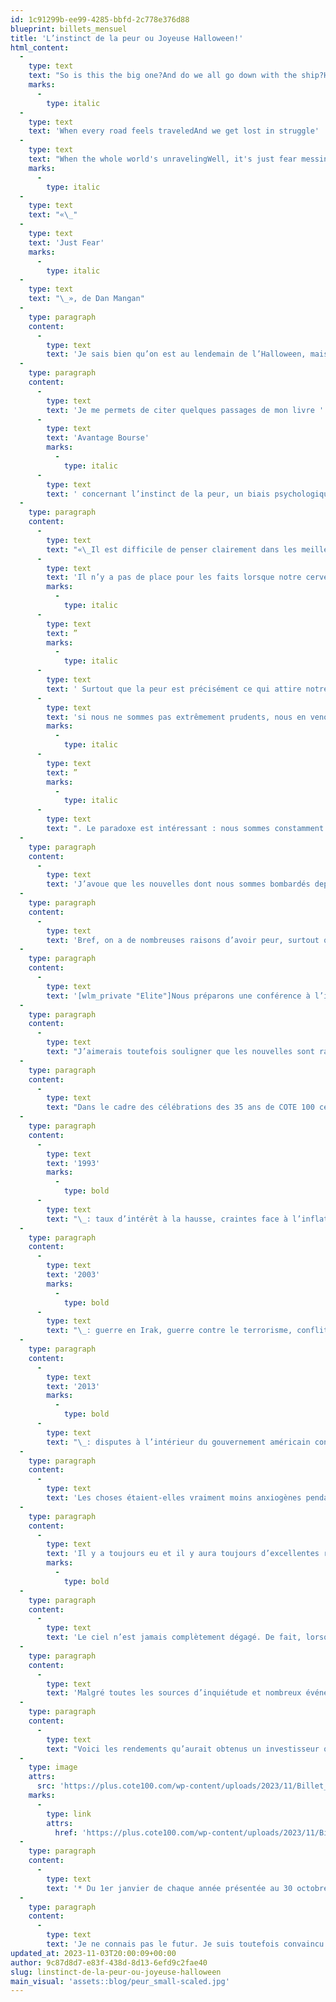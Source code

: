 ```yaml
---
id: 1c91299b-ee99-4285-bbfd-2c778e376d88
blueprint: billets_mensuel
title: 'L’instinct de la peur ou Joyeuse Halloween!'
html_content:
  -
    type: text
    text: "So is this the big one?And do we all go down with the ship?Have we lost the plot completely?'Cause I feel the bold in the newsprintAnd is this the end time?We've got people praying for the raptureConvinced in the sanctity of disasterWhat are we really after?"
    marks:
      -
        type: italic
  -
    type: text
    text: 'When every road feels traveledAnd we get lost in struggle'
  -
    type: text
    text: "When the whole world's unravelingWell, it's just fear messing with usYeah, it's just fear messing with our heads"
    marks:
      -
        type: italic
  -
    type: text
    text: "«\_"
  -
    type: text
    text: 'Just Fear'
    marks:
      -
        type: italic
  -
    type: text
    text: "\_», de Dan Mangan"
  -
    type: paragraph
    content:
      -
        type: text
        text: 'Je sais bien qu’on est au lendemain de l’Halloween, mais ce n’est pas une raison d’avoir peur!'
  -
    type: paragraph
    content:
      -
        type: text
        text: 'Je me permets de citer quelques passages de mon livre '
      -
        type: text
        text: 'Avantage Bourse'
        marks:
          -
            type: italic
      -
        type: text
        text: ' concernant l’instinct de la peur, un biais psychologique qui affecte régulièrement notre jugement d’investisseur.'
  -
    type: paragraph
    content:
      -
        type: text
        text: "«\_Il est difficile de penser clairement dans les meilleures conditions; imaginez lorsqu’on a peur. Comme le dit l’auteur [Hans Roslin, dans son livre Factfulness]\_: “ "
      -
        type: text
        text: 'Il n’y a pas de place pour les faits lorsque notre cerveau est occupé par la peur. '
        marks:
          -
            type: italic
      -
        type: text
        text: ”
        marks:
          -
            type: italic
      -
        type: text
        text: ' Surtout que la peur est précisément ce qui attire notre attention et ce que les médias nous servent sans arrêt. Or, “ '
      -
        type: text
        text: 'si nous ne sommes pas extrêmement prudents, nous en venons à croire que ce qui est anormal est normal, que c’est ce à quoi le monde ressemble '
        marks:
          -
            type: italic
      -
        type: text
        text: ”
        marks:
          -
            type: italic
      -
        type: text
        text: ". Le paradoxe est intéressant : nous sommes constamment bombardés d’images de violence, de désastres naturels et de maladies, alors que le monde n’a jamais été aussi sécuritaire.\_»"
  -
    type: paragraph
    content:
      -
        type: text
        text: 'J’avoue que les nouvelles dont nous sommes bombardés depuis des mois sont plutôt noires et anxiogènes. Sur le plan géopolitique, la guerre en Ukraine se poursuit, une guerre entre Israël et le Hamas vient de débuter et nombre d’observateurs craignent qu’elle ne se répande au Moyen-Orient, les États-Unis et la Chine se lancent sans cesse des flèches dans leur guerre commerciale, et j’en passe. Quant à l’économie, l’inflation et les taux d’intérêts élevés touchent un nombre croissant de consommateurs, à commencer par les moins nantis qui peinent à joindre les deux bouts. Il y a toujours pénurie de main-d’œuvre et de logements à prix abordables. Enfin, politiquement, il semble que de nombreux pays n’ont jamais été aussi polarisés entre la gauche et la droite. Aux États-Unis, on peut craindre une campagne présidentielle divisive où tous les coups bas seront permis. Les nouvelles climatiques ne sont guère plus encourageantes alors que désastres naturels se succèdent un peu partout dans le monde.'
  -
    type: paragraph
    content:
      -
        type: text
        text: 'Bref, on a de nombreuses raisons d’avoir peur, surtout que les médias en profitent à cœur joie.'
  -
    type: paragraph
    content:
      -
        type: text
        text: '[wlm_private "Elite"]Nous préparons une conférence à l’intention de nos investisseurs qui aura lieu en ligne, le 29 novembre prochain, dont le principal sujet sera « La peur ». Vous recevrez prochainement une invitation à cet effet.[/wlm_private]'
  -
    type: paragraph
    content:
      -
        type: text
        text: "J’aimerais toutefois souligner que les nouvelles sont rarement favorables dans les médias. De plus, nous avons tous tendance à voir les événements actuels comme étant pires qu’en réalité et que dans le passé. De fait, la nostalgie du passé, cette tendance à croire que «\_c’était tellement mieux dans le bon vieux temps\_» est selon moi un autre biais psychologique dont souffrent la plupart d’entre nous. Mais était-ce réellement mieux avant?"
  -
    type: paragraph
    content:
      -
        type: text
        text: "Dans le cadre des célébrations des 35 ans de COTE 100 cette année, j’ai pensé qu’il pourrait être intéressant de faire un retour en arrière pour voir quelles étaient les principales préoccupations de l’heure, les grandes inquiétudes qui nous rongeaient, il y a 10, 20 et 30 ans. Voici donc ce que j’ai colligé pour les années 1993, 2003 et 2013\_:"
  -
    type: paragraph
    content:
      -
        type: text
        text: '1993'
        marks:
          -
            type: bold
      -
        type: text
        text: "\_: taux d’intérêt à la hausse, craintes face à l’inflation, déficits budgétaires gouvernementaux, tensions au Moyen-Orient (Accords d’Oslo, conflit entre Israël et le monde arabe), conflit des Balkans, génocide rwandais, fin de la guerre froide et démantèlement de la Russie soviétique, tensions entre la Chine et Taiwan, etc."
  -
    type: paragraph
    content:
      -
        type: text
        text: '2003'
        marks:
          -
            type: bold
      -
        type: text
        text: "\_: guerre en Irak, guerre contre le terrorisme, conflit israélo-palestinien, épidémie de SRAS, programme nucléaire iranien, conflit au Darfour, craintes face aux perspectives du secteur technologique (au lendemain de l’éclatement de la bulle techno), scandales corporatifs (Enron, WorldCom), etc."
  -
    type: paragraph
    content:
      -
        type: text
        text: '2013'
        marks:
          -
            type: bold
      -
        type: text
        text: "\_: disputes à l’intérieur du gouvernement américain concernant le relèvement du plafond de la dette, la Fed continue d’intervenir massivement pour injecter des capitaux dans l’économie, la crise de la dette européenne, dette élevée des gouvernements, le printemps arabe (guerre civile en Syrie, démonstrations monstres en Égypte, Tunisie et Libye), programme nucléaire iranien, tensions en Ukraine, conflit israélo-palestinien."
  -
    type: paragraph
    content:
      -
        type: text
        text: 'Les choses étaient-elles vraiment moins anxiogènes pendant ces années-là? Un investisseur pouvait-il vraiment investir sans se poser de questions quant aux perspectives des marchés boursiers? Permettez-moi d’en douter sérieusement.'
  -
    type: paragraph
    content:
      -
        type: text
        text: 'Il y a toujours eu et il y aura toujours d’excellentes raisons de ne pas investir en Bourse.'
        marks:
          -
            type: bold
  -
    type: paragraph
    content:
      -
        type: text
        text: 'Le ciel n’est jamais complètement dégagé. De fait, lorsque tout semble bien aller et que les perspectives sont favorables, les évaluations des marchés auront tendance à devenir trop élevées; je pense à la fin des années 1990, par exemple.'
  -
    type: paragraph
    content:
      -
        type: text
        text: 'Malgré toutes les sources d’inquiétude et nombreux événements traumatisants, la Bourse a enregistré d’excellents rendements au cours des 100 dernières années et plus.'
  -
    type: paragraph
    content:
      -
        type: text
        text: "Voici les rendements qu’aurait obtenus un investisseur qui aurait investi dans l’indice S&P\_500 en 1993, 2003 et 2013\_:"
  -
    type: image
    attrs:
      src: 'https://plus.cote100.com/wp-content/uploads/2023/11/Billet_fr.png'
    marks:
      -
        type: link
        attrs:
          href: 'https://plus.cote100.com/wp-content/uploads/2023/11/Billet_fr.png'
  -
    type: paragraph
    content:
      -
        type: text
        text: '* Du 1er janvier de chaque année présentée au 30 octobre 2023; rendements totaux (incluant dividendes).'
  -
    type: paragraph
    content:
      -
        type: text
        text: 'Je ne connais pas le futur. Je suis toutefois convaincu que les marchés boursiers devraient continuer d’enrichir les investisseurs au cours des 10, 20 ou 30 prochaines années. Encore faut-il ne pas se laisser guider par la peur.'
updated_at: 2023-11-03T20:00:09+00:00
author: 9c87d8d7-e83f-438d-8d13-6efd9c2fae40
slug: linstinct-de-la-peur-ou-joyeuse-halloween
main_visual: 'assets::blog/peur_small-scaled.jpg'
---
```

